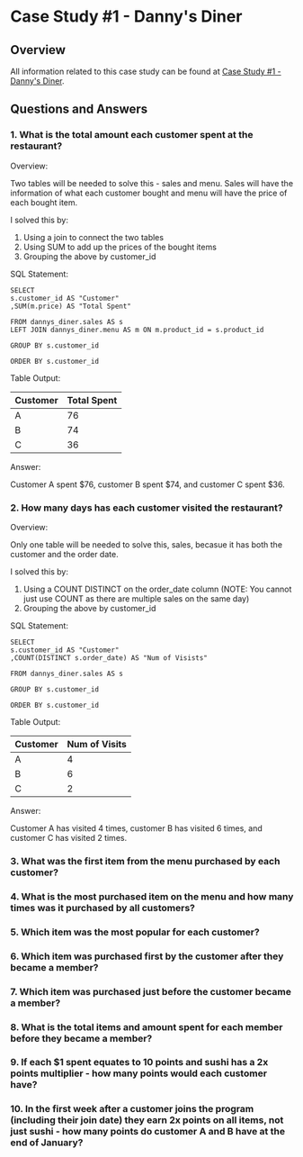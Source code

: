 # Case Study #1 - Danny's Diner
## Overview
All information related to this case study can be found at [Case Study #1 - Danny's Diner](https://8weeksqlchallenge.com/case-study-1/).

## Questions and Answers
### 1. What is the total amount each customer spent at the restaurant?
Overview:

Two tables will be needed to solve this - sales and menu. Sales will have the information of what each customer bought and menu will have the price of each bought item.

I solved this by:
1. Using a join to connect the two tables
2. Using SUM to add up the prices of the bought items
3. Grouping the above by customer_id

SQL Statement:
	
	SELECT
	s.customer_id AS "Customer"
	,SUM(m.price) AS "Total Spent"

	FROM dannys_diner.sales AS s
	LEFT JOIN dannys_diner.menu AS m ON m.product_id = s.product_id

	GROUP BY s.customer_id

	ORDER BY s.customer_id

Table Output:

| Customer | Total Spent |
| -------- | ----------- |
| A        | 76          |
| B        | 74          |
| C        | 36          |

Answer:

Customer A spent $76, customer B spent $74, and customer C spent $36.

### 2. How many days has each customer visited the restaurant?
Overview:

Only one table will be needed to solve this, sales, becasue it has both the customer and the order date.

I solved this by:
1. Using a COUNT DISTINCT on the order_date column (NOTE: You cannot just use COUNT as there are multiple sales on the same day)
2. Grouping the above by customer_id

SQL Statement:

	SELECT
	s.customer_id AS "Customer"
	,COUNT(DISTINCT s.order_date) AS "Num of Visists"

	FROM dannys_diner.sales AS s

	GROUP BY s.customer_id

	ORDER BY s.customer_id

Table Output:

| Customer | Num of Visits |
| -------- | ------------- |
| A        | 4             |
| B        | 6             |
| C        | 2             |

Answer:

Customer A has visited 4 times, customer B has visited 6 times, and customer C has visited 2 times.

### 3. What was the first item from the menu purchased by each customer?
### 4. What is the most purchased item on the menu and how many times was it purchased by all customers?
### 5. Which item was the most popular for each customer?
### 6. Which item was purchased first by the customer after they became a member?
### 7. Which item was purchased just before the customer became a member?
### 8. What is the total items and amount spent for each member before they became a member?
### 9. If each $1 spent equates to 10 points and sushi has a 2x points multiplier - how many points would each customer have?
### 10. In the first week after a customer joins the program (including their join date) they earn 2x points on all items, not just sushi - how many points do customer A and B have at the end of January?